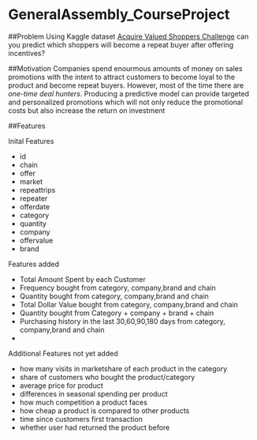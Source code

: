 # GeneralAssembly_CourseProject

##Problem
Using Kaggle dataset [Acquire Valued Shoppers Challenge](https://www.kaggle.com/c/acquire-valued-shoppers-challenge) can you predict which shoppers will become a repeat buyer after offering incentives?

##Motivation
Companies spend enourmous amounts of money on sales promotions with the intent to attract customers to become loyal to the product and become repeat buyers. However, most of the time there are <em>one-time deal hunters</em>. Producing a predictive model can provide targeted and personalized promotions which will not only reduce the promotional costs but also increase the return on investment

##Features

Inital Features
* id
* chain
* offer
* market
* repeattrips
* repeater
* offerdate
* category
* quantity
* company
* offervalue
* brand

Features added
* Total Amount Spent by each Customer
* Frequency bought from category, company,brand and chain
* Quantity bought from category, company,brand and chain
* Total Dollar Value bought from category, company,brand and chain
* Quantity bought from Category + company + brand + chain
* Purchasing history in the last 30,60,90,180 days from category, company,brand and chain
* 

Additional Features not yet added
* how many visits in marketshare of each product in the category
* share of customers who bought the product/category
* average price for product
* differences in seasonal spending per product
* how much competition a product faces
* how cheap a product is compared to other products
* time since customers first transaction
* whether user had returned the product before
